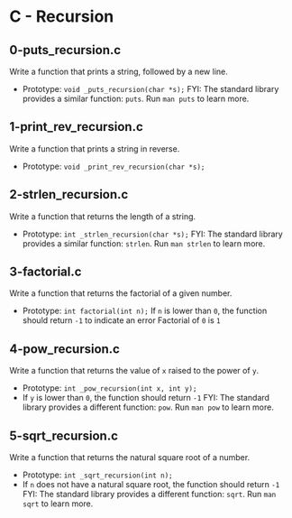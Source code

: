 # C - Recursion

## 0-puts_recursion.c
Write a function that prints a string, followed by a new line.
* Prototype: `void _puts_recursion(char *s);`
FYI: The standard library provides a similar function: `puts`. Run `man puts` to learn more.

## 1-print_rev_recursion.c
Write a function that prints a string in reverse.
* Prototype: `void _print_rev_recursion(char *s);` 

## 2-strlen_recursion.c
Write a function that returns the length of a string.
* Prototype: `int _strlen_recursion(char *s);`
FYI: The standard library provides a similar function: `strlen`. Run `man strlen` to learn more.

## 3-factorial.c
Write a function that returns the factorial of a given number.
* Prototype: `int factorial(int n);`
If `n` is lower than `0`, the function should return `-1` to indicate an error
Factorial of `0` is `1`

## 4-pow_recursion.c
Write a function that returns the value of `x` raised to the power of `y`.
* Prototype: `int _pow_recursion(int x, int y);`
* If `y` is lower than `0`, the function should return `-1`
FYI: The standard library provides a different function: `pow`. Run `man pow` to learn more.

## 5-sqrt_recursion.c
Write a function that returns the natural square root of a number.
* Prototype: `int _sqrt_recursion(int n);`
* If `n` does not have a natural square root, the function should return `-1`
FYI: The standard library provides a different function: `sqrt`. Run `man sqrt` to learn more.

